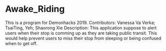 # Awake_Riding
This is a program for Demonhacks 2019.
Contributors: Vanessa Va Verka; TsaiTing, Yeh; Shaorong Xie
Description: This application suppose to alert users when their stop is comming up as they are taking public transit. This would help prevent users to miss their stop from sleeping or being confused when to get off. 


